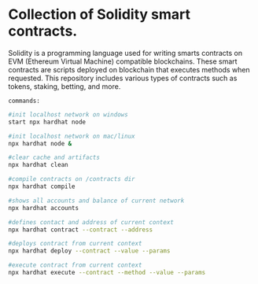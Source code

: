 # Collection of Solidity smart contracts.

Solidity is a programming language used for writing smarts contracts on EVM (Ethereum Virtual Machine) compatible blockchains.
These smart contracts are scripts deployed on blockchain that executes methods when requested.
This repository includes various types of contracts such as tokens, staking, betting, and more.

`commands:`

```bash
#init localhost network on windows
start npx hardhat node 

#init localhost network on mac/linux
npx hardhat node &

#clear cache and artifacts
npx hardhat clean

#compile contracts on /contracts dir
npx hardhat compile

#shows all accounts and balance of current network
npx hardhat accounts

#defines contact and address of current context
npx hardhat contract --contract --address

#deploys contract from current context
npx hardhat deploy --contract --value --params

#execute contract from current context
npx hardhat execute --contract --method --value --params
```
